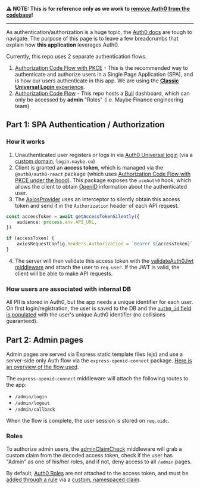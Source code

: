 **⚠️ NOTE: This is for reference only as we work to [remove Auth0 from the codebase](https://github.com/maybe-finance/maybe/issues/16)!**

----

As authentication/authorization is a huge topic, the [Auth0 docs](https://auth0.com/docs/get-started) are tough to navigate.  The purpose of this page is to leave a few breadcrumbs that explain how **this application** leverages Auth0.

Currently, this repo uses 2 separate authentication flows.

1. [Authorization Code Flow with PKCE](https://auth0.com/docs/authorization/flows#authorization-code-flow-with-proof-key-for-code-exchange-pkce-) - This is the recommended way to authenticate and authorize users in a Single Page Application (SPA), and is how our users authenticate in this app.  We are using the [**Classic Universal Login** experience](https://auth0.com/docs/authenticate/login/auth0-universal-login/new-universal-login-vs-classic-universal-login).
2. [Authorization Code Flow](https://auth0.com/docs/authorization/flows#authorization-code-flow) - This repo hosts a [Bull](https://www.npmjs.com/package/bull) dashboard, which can only be accessed by **admin** "Roles" (i.e. Maybe Finance engineering team)

## Part 1: SPA Authentication / Authorization

### How it works

1. Unauthenticated user registers or logs in via [Auth0 Universal login](https://auth0.com/docs/login/universal-login) (via a [custom domain](https://auth0.com/docs/brand-and-customize/custom-domains), `login.maybe.co`)
2. Client is granted an **access token**, which is managed via the `@auth0/auth0-react` package (which uses [Authorization Code Flow with PKCE under the hood](https://auth0.com/docs/libraries/auth0-react#:~:text=Under%20the%20hood%2C%20it%20implements%C2%A0Universal%20Login%C2%A0and%20the%C2%A0Authorization%20Code%20Grant%20Flow%20with%20PKCE)). This package exposes the `useAuth0` hook, which allows the client to obtain [OpenID](https://auth0.com/docs/authorization/protocols/openid-connect-protocol) information about the authenticated user.
3. The [AxiosProvider](https://github.com/maybe-finance/maybe/blob/main/libs/client/shared/src/providers/AxiosProvider.tsx) uses an interceptor to silently obtain this access token and send it in the `Authorization` header of each API request.

```ts
const accessToken = await getAccessTokenSilently({
    audience: process.env.API_URL,
})

if (accessToken) {
    axiosRequestConfig.headers.Authorization = `Bearer ${accessToken}`
}
```

4. The server will then validate this access token with the [validateAuth0Jwt middleware](https://github.com/maybe-finance/maybe-app/blob/main/libs/server/shared/src/middleware/validate-auth0-jwt.ts) and attach the user to `req.user`. If the JWT is valid, the client will be able to make API requests.

### How users are associated with internal DB

All PII is stored in Auth0, but the app needs a unique identifier for each user.  On first login/registration, the user is saved to the DB and the [`auth0_id` field is populated](https://github.com/maybe-finance/maybe/blob/main/libs/server/shared/src/middleware/validate-auth0-jwt.ts#L28) with the user's unique Auth0 identifier (no collisions guaranteed).

## Part 2: Admin pages

Admin pages are served via Express static template files (ejs) and use a server-side only Auth flow via the `express-openid-connect` package.  [Here is an overview of the flow used](https://auth0.com/docs/authorization/flows/authorization-code-flow#how-it-works).

The `express-openid-connect` middleware will attach the following routes to the app:

- `/admin/login`
- `/admin/logout`
- `/admin/callback`

When the flow is complete, the user session is stored on `req.oidc`.

### Roles

To authorize admin users, the [adminClaimCheck](https://github.com/maybe-finance/maybe/blob/2d1c2c3aa293fc78b2b3f17a84d164ac4ec9ad03/apps/server/src/app/admin/admin-router.ts#L47) middleware will grab a custom claim from the decoded access token, check if the user has "Admin" as one of his/her roles, and if not, deny access to all `/admin` pages.

By default, [Auth0 Roles](https://auth0.com/docs/authorization/rbac) are not attached to the access token, and must be [added through a rule](https://auth0.com/docs/authorization/authorization-policies/sample-use-cases-rules-with-authorization#add-user-roles-to-tokens) via a [custom, namespaced claim](https://auth0.com/docs/security/tokens/json-web-tokens/create-namespaced-custom-claims).

